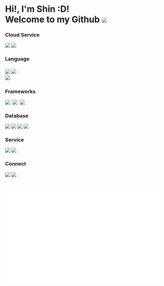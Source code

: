 <h1 align="left">
Hi!, I'm Shin :D!<br> 
Welcome to my Github
<a href="https://github.com/shin-GC" target="_self" align="center">
  <img src="https://media4.giphy.com/media/v1.Y2lkPTc5MGI3NjExNXRzMmVjb24yMjA0dWd4NGpsZmc3NXU5N3dwM3prdTAyZm16aWs4MSZlcD12MV9pbnRlcm5hbF9naWZfYnlfaWQmY3Q9cw/kyELaYTD1Q9lYStywD/giphy.gif" width="5%">
</a>
</h1>
<h3 align="left">Cloud Service</h3>
<p align="left">
  <img src="https://img.shields.io/badge/Amazon_AWS-FF9900?style=flat&logo=amazonaws&logoColor=white"/>
  <img src="https://img.shields.io/badge/Google_Cloud-4285F4?style=flat&logo=google-cloud&logoColor=white"/>
<br>
</p>

<h3 align="left">Language<h3>
<p align="left">
  <img src="https://img.shields.io/badge/Python-3776AB?style=flat&logo=python&logoColor=white"/>
  <img src="https://img.shields.io/badge/TypeScript-323330?style=flat&logo=typescript&logoColor=blue"/>
  <br>
  <img src="https://img.shields.io/badge/JavaScript-323330?style=flat&logo=javascript&logoColor=F7DF1E"/>
</p>

<h3 align="left">Frameworks</h3>
<p align="left">
<img src="https://img.shields.io/badge/Nestjs-000000?style=flat&logo=Nestjs&logoColor=red"/></a>&nbsp 
<img src="https://img.shields.io/badge/Express-000000?style=flat&logo=Express&logoColor=white"/></a>&nbsp 
<img src="https://img.shields.io/badge/Angular-DD0031?style=flat&logo=Angular&logoColor=white"/></a>&nbsp 
  <br> 
</p>
<h3 align="left">Database</h3>
<p align="left">
  <img src="https://img.shields.io/badge/mysql-4479A1?style=flat&logo=mysql&logoColor=white"/>
  <img src="https://img.shields.io/badge/postgresql-003B57?style=flat&logo=postgresql&logoColor=white"/>
  <img src="https://img.shields.io/badge/Firebase-FFCA28?style=flat-square&logo=firebase&logoColor=black"/>
<img src="https://img.shields.io/badge/MongoDB-47A248?style=flat&logo=MongoDB&logoColor=white"/></a>&nbsp 
</p>
<h3 align="left"> Service </h3>
<p align="left">
  <img src="https://img.shields.io/badge/Nginx-009639?style=flat&logo=nginx&logoColor=white"/> 
  <img src="https://img.shields.io/badge/Docker-2CA5E0?style=flat&logo=docker&logoColor=white"/> 
</p>
<h3 align="left"> Connect </h3>
<p align="left">
  <a href="mailto:tlsrhkdcjs12@naver.com"><img src="https://img.shields.io/badge/Gmail-d14836?style=flat&logo=Gmail&logoColor=white&link=viliketh1s98@naver.com"/></a>
  <a href="https://velog.io/@soshin_dev"><img src="https://img.shields.io/badge/Velog-20C997?style=flat&logo=Velog&logoColor=white"/></a>
 
</p>
<br>
<div align="left">

 ![My2](https://github.com/Shin-GC/github-stats-transparent/blob/output/generated/overview.svg)
  
  
</div>

